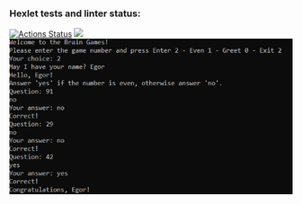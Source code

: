 ### Hexlet tests and linter status:
[![Actions Status](https://github.com/Jeleshka321/java-project-61/actions/workflows/hexlet-check.yml/badge.svg)](https://github.com/Jeleshka321/java-project-61/actions)
<a href="https://codeclimate.com/github/Jeleshka321/java-project-61/maintainability"><img src="https://api.codeclimate.com/v1/badges/0c3992f8083c8dc95583/maintainability" /></a>
![Пример работы программы](https://github.com/Jeleshka321/java-project-61/blob/main/Picture.png)
